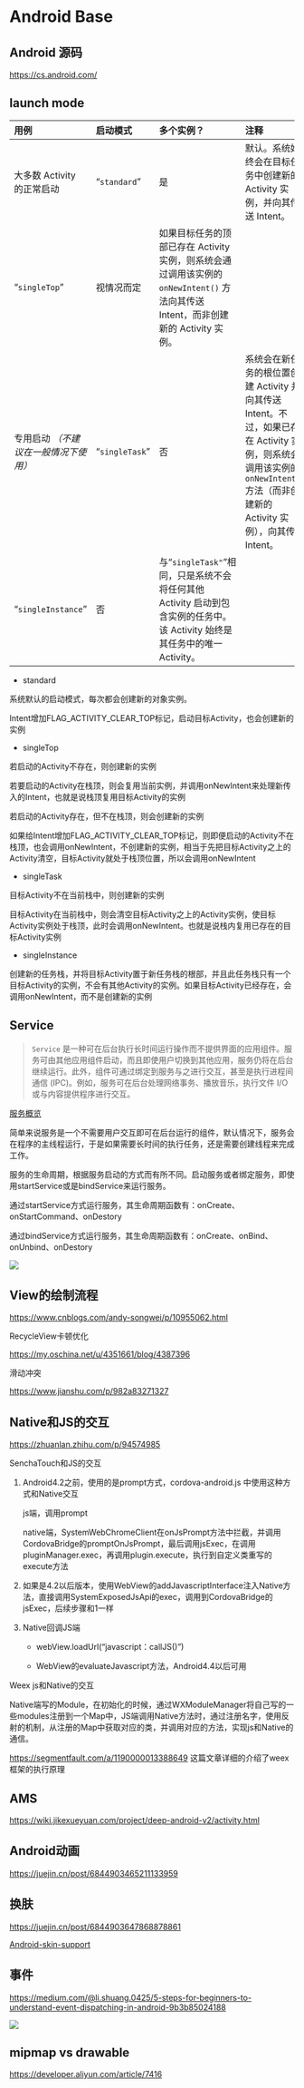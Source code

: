 # Android Base

## Android 源码
https://cs.android.com/

## launch mode

| 用例                                  | 启动模式       | 多个实例？                                                   | 注释                                                         |
| :------------------------------------ | :------------- | :----------------------------------------------------------- | :----------------------------------------------------------- |
| 大多数 Activity 的正常启动            | “`standard`”   | 是                                                           | 默认。系统始终会在目标任务中创建新的 Activity 实例，并向其传送 Intent。 |
| “`singleTop`”                         | 视情况而定     | 如果目标任务的顶部已存在 Activity 实例，则系统会通过调用该实例的 `onNewIntent()` 方法向其传送 Intent，而非创建新的 Activity 实例。 |                                                              |
| 专用启动 *（不建议在一般情况下使用）* | “`singleTask`” | 否                                                           | 系统会在新任务的根位置创建 Activity 并向其传送 Intent。不过，如果已存在 Activity 实例，则系统会调用该实例的 `onNewIntent()` 方法（而非创建新的 Activity 实例），向其传送 Intent。 |
| “`singleInstance`”                    | 否             | 与“`singleTask"`”相同，只是系统不会将任何其他 Activity 启动到包含实例的任务中。该 Activity 始终是其任务中的唯一 Activity。 |                                                              |

- standard

系统默认的启动模式，每次都会创建新的对象实例。

Intent增加FLAG_ACTIVITY_CLEAR_TOP标记，启动目标Activity，也会创建新的实例

- singleTop

若启动的Activity不存在，则创建新的实例

若要启动的Activity在栈顶，则会复用当前实例，并调用onNewIntent来处理新传入的Intent，也就是说栈顶复用目标Activity的实例

若启动的Activity存在，但不在栈顶，则会创建新的实例

如果给Intent增加FLAG_ACTIVITY_CLEAR_TOP标记，则即便启动的Activity不在栈顶，也会调用onNewIntent，不创建新的实例，相当于先把目标Activity之上的Activity清空，目标Activity就处于栈顶位置，所以会调用onNewIntent

- singleTask

目标Activity不在当前栈中，则创建新的实例

目标Activity在当前栈中，则会清空目标Activity之上的Activity实例，使目标Activity实例处于栈顶，此时会调用onNewIntent。也就是说栈内复用已存在的目标Activity实例

- singleInstance

创建新的任务栈，并将目标Activity置于新任务栈的根部，并且此任务栈只有一个目标Activity的实例，不会有其他Activity的实例。如果目标Activity已经存在，会调用onNewIntent，而不是创建新的实例



## Service

> `Service` 是一种可在后台执行长时间运行操作而不提供界面的应用组件。服务可由其他应用组件启动，而且即使用户切换到其他应用，服务仍将在后台继续运行。此外，组件可通过绑定到服务与之进行交互，甚至是执行进程间通信 (IPC)。例如，服务可在后台处理网络事务、播放音乐，执行文件 I/O 或与内容提供程序进行交互。

[服务概览](https://developer.android.com/guide/components/services?hl=zh-cn)

简单来说服务是一个不需要用户交互即可在后台运行的组件，默认情况下，服务会在程序的主线程运行，于是如果需要长时间的执行任务，还是需要创建线程来完成工作。

服务的生命周期，根据服务启动的方式而有所不同。启动服务或者绑定服务，即使用startService或是bindService来运行服务。

通过startService方式运行服务，其生命周期函数有：onCreate、onStartCommand、onDestory

通过bindService方式运行服务，其生命周期函数有：onCreate、onBind、onUnbind、onDestory

![](../assets/service_lifecycle.png)

## 

## View的绘制流程

https://www.cnblogs.com/andy-songwei/p/10955062.html



RecycleView卡顿优化

https://my.oschina.net/u/4351661/blog/4387396



滑动冲突

https://www.jianshu.com/p/982a83271327



## Native和JS的交互

https://zhuanlan.zhihu.com/p/94574985

SenchaTouch和JS的交互

1. Android4.2之前，使用的是prompt方式，cordova-android.js 中使用这种方式和Native交互

   js端，调用prompt

   native端，SystemWebChromeClient在onJsPrompt方法中拦截，并调用CordovaBridge的promptOnJsPrompt，最后调用jsExec，在调用pluginManager.exec，再调用plugin.execute，执行到自定义类重写的execute方法

2. 如果是4.2以后版本，使用WebView的addJavascriptInterface注入Native方法，直接调用SystemExposedJsApi的exec，调用到CordovaBridge的jsExec，后续步骤和1一样

3. Native回调JS端

   - webView.loadUrl(“javascript：callJS()”)

   - WebView的evaluateJavascript方法，Android4.4以后可用

Weex js和Native的交互

Native端写的Module，在初始化的时候，通过WXModuleManager将自己写的一些modules注册到一个Map中，JS端调用Native方法时，通过注册名字，使用反射的机制，从注册的Map中获取对应的类，并调用对应的方法，实现js和Native的通信。

https://segmentfault.com/a/1190000013388649 这篇文章详细的介绍了weex框架的执行原理

## AMS

https://wiki.jikexueyuan.com/project/deep-android-v2/activity.html

## Android动画

https://juejin.cn/post/6844903465211133959

## 换肤

https://juejin.cn/post/6844903647868878861

[Android-skin-support](https://github.com/ximsfei/Android-skin-support)

## 事件

https://medium.com/@li.shuang.0425/5-steps-for-beginners-to-understand-event-dispatching-in-android-9b3b85024188

![](../assets/event-dispatching.png)

## mipmap vs drawable

https://developer.aliyun.com/article/7416
